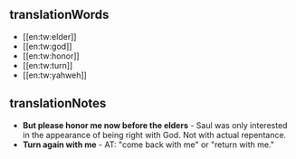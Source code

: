 ## translationWords

* [[en:tw:elder]]
* [[en:tw:god]]
* [[en:tw:honor]]
* [[en:tw:turn]]
* [[en:tw:yahweh]]

## translationNotes

* **But please honor me now before the elders** - Saul was only interested in the appearance of being right with God. Not with actual repentance.
* **Turn again with me** - AT: "come back with me" or "return with me."
